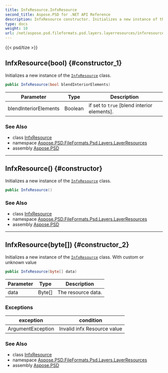 ```yaml
---
title: InfxResource.InfxResource
second_title: Aspose.PSD for .NET API Reference
description: InfxResource constructor. Initializes a new instance of the InfxResource class
type: docs
weight: 10
url: /net/aspose.psd.fileformats.psd.layers.layerresources/infxresource/infxresource/
---
```

{{< psd/tize >}}
## InfxResource(bool) {#constructor_1}

Initializes a new instance of the [`InfxResource`](../) class.

```csharp
public InfxResource(bool blendInteriorElements)
```

| Parameter | Type | Description |
| --- | --- | --- |
| blendInteriorElements | Boolean | if set to `true` [blend interior elements]. |

### See Also

* class [InfxResource](../)
* namespace [Aspose.PSD.FileFormats.Psd.Layers.LayerResources](../../infxresource/)
* assembly [Aspose.PSD](../../../)

---

## InfxResource() {#constructor}

Initializes a new instance of the [`InfxResource`](../) class.

```csharp
public InfxResource()
```

### See Also

* class [InfxResource](../)
* namespace [Aspose.PSD.FileFormats.Psd.Layers.LayerResources](../../infxresource/)
* assembly [Aspose.PSD](../../../)

---

## InfxResource(byte[]) {#constructor_2}

Initializes a new instance of the [`InfxResource`](../) class. With custom or unknown value

```csharp
public InfxResource(byte[] data)
```

| Parameter | Type | Description |
| --- | --- | --- |
| data | Byte[] | The resource data. |

### Exceptions

| exception | condition |
| --- | --- |
| ArgumentException | Invalid infx Resource value |

### See Also

* class [InfxResource](../)
* namespace [Aspose.PSD.FileFormats.Psd.Layers.LayerResources](../../infxresource/)
* assembly [Aspose.PSD](../../../)


